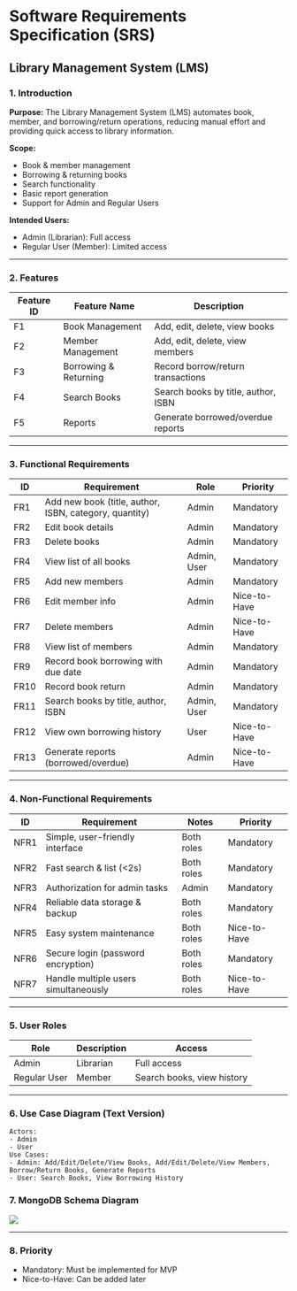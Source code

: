 

# Software Requirements Specification (SRS)

## Library Management System (LMS)

### 1. Introduction

**Purpose:**
The Library Management System (LMS) automates book, member, and borrowing/return operations, reducing manual effort and providing quick access to library information.

**Scope:**

* Book & member management
* Borrowing & returning books
* Search functionality
* Basic report generation
* Support for Admin and Regular Users

**Intended Users:**

* Admin (Librarian): Full access
* Regular User (Member): Limited access

---

### 2. Features

| Feature ID | Feature Name          | Description                         |
| ---------- | --------------------- | ----------------------------------- |
| F1         | Book Management       | Add, edit, delete, view books       |
| F2         | Member Management     | Add, edit, delete, view members     |
| F3         | Borrowing & Returning | Record borrow/return transactions   |
| F4         | Search Books          | Search books by title, author, ISBN |
| F5         | Reports               | Generate borrowed/overdue reports   |

---

### 3. Functional Requirements

| ID   | Requirement                                            | Role        | Priority     |
| ---- | ------------------------------------------------------ | ----------- | ------------ |
| FR1  | Add new book (title, author, ISBN, category, quantity) | Admin       | Mandatory    |
| FR2  | Edit book details                                      | Admin       | Mandatory    |
| FR3  | Delete books                                           | Admin       | Mandatory    |
| FR4  | View list of all books                                 | Admin, User | Mandatory    |
| FR5  | Add new members                                        | Admin       | Mandatory    |
| FR6  | Edit member info                                       | Admin       | Nice-to-Have |
| FR7  | Delete members                                         | Admin       | Nice-to-Have |
| FR8  | View list of members                                   | Admin       | Mandatory    |
| FR9  | Record book borrowing with due date                    | Admin       | Mandatory    |
| FR10 | Record book return                                     | Admin       | Mandatory    |
| FR11 | Search books by title, author, ISBN                    | Admin, User | Mandatory    |
| FR12 | View own borrowing history                             | User        | Nice-to-Have |
| FR13 | Generate reports (borrowed/overdue)                    | Admin       | Nice-to-Have |

---

### 4. Non-Functional Requirements

| ID   | Requirement                          | Notes      | Priority     |
| ---- | ------------------------------------ | ---------- | ------------ |
| NFR1 | Simple, user-friendly interface      | Both roles | Mandatory    |
| NFR2 | Fast search & list (<2s)             | Both roles | Mandatory    |
| NFR3 | Authorization for admin tasks        | Admin      | Mandatory    |
| NFR4 | Reliable data storage & backup       | Both roles | Mandatory    |
| NFR5 | Easy system maintenance              | Both roles | Nice-to-Have |
| NFR6 | Secure login (password encryption)   | Both roles | Mandatory    |
| NFR7 | Handle multiple users simultaneously | Both roles | Nice-to-Have |

---

### 5. User Roles

| Role         | Description | Access                     |
| ------------ | ----------- | -------------------------- |
| Admin        | Librarian   | Full access                |
| Regular User | Member      | Search books, view history |

---

### 6. Use Case Diagram (Text Version)

```
Actors:
- Admin
- User
Use Cases:
- Admin: Add/Edit/Delete/View Books, Add/Edit/Delete/View Members, Borrow/Return Books, Generate Reports
- User: Search Books, View Borrowing History
```

### 7. MongoDB Schema Diagram

<img src="https://sdmntprpolandcentral.oaiusercontent.com/files/00000000-b1b0-620a-9b8f-6a0ef375ca11/raw?se=2025-10-05T00%3A27%3A00Z&sp=r&sv=2024-08-04&sr=b&scid=a747c18f-1c8f-5edb-9bf0-047f02e72f06&skoid=eb780365-537d-4279-a878-cae64e33aa9c&sktid=a48cca56-e6da-484e-a814-9c849652bcb3&skt=2025-10-04T22%3A41%3A28Z&ske=2025-10-05T22%3A41%3A28Z&sks=b&skv=2024-08-04&sig=nklnyZVbT9egeBqtrYNPXEIrfQx2dQzao9h0mloU1Yw%3D">

---

### 8. Priority

* Mandatory: Must be implemented for MVP
* Nice-to-Have: Can be added later
